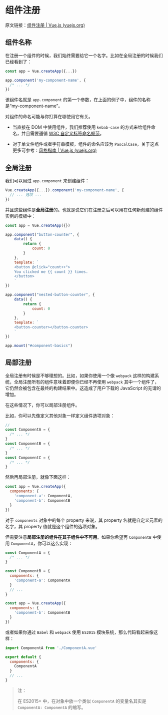 # 组件注册

原文链接：[组件注册 | Vue.js (vuejs.org)](https://v3.cn.vuejs.org/guide/component-registration.html)

## 组件名称

在注册一个组件的时候，我们始终需要给它一个名字。比如在全局注册的时候我们已经看到了：

```js
const app = Vue.createApp({...})

app.component('my-component-name', {
  /* ... */
})
```

该组件名就是 `app.component` 的第一个参数，在上面的例子中，组件的名称是“my-component-name”。



对组件的命名可能与你打算在哪使用它有关。

- 当直接在 DOM 中使用组件，我们推荐使用 `kebab-case` 的方式来给组件命名，并且需要遵循  [W3C 自定义标签命名规范](https://html.spec.whatwg.org/multipage/custom-elements.html#valid-custom-element-name)。

- 对于单文件组件或者字符串模板，组件的命名应该为 `PascalCase`，关于这点更多可参考：[风格指南 | Vue.js (vuejs.org)](https://v3.cn.vuejs.org/style-guide/#模板中的组件名称大小写强烈推荐)

## 全局注册

我们可以用过 `app.component` 来创建组件：

```js
Vue.createApp({...}).component('my-component-name', {
  // ... 选项 ...
})
```

并且这些组件是**全局注册**的。也就是说它们在注册之后可以用在任何新创建的组件实例的模板中：

```js
const app = Vue.createApp({})

app.component("button-counter", {
    data() {
        return {
            count: 0
        }
    },
    template: `
    <button @click="count++">
    You clicked me {{ count }} times.
    </button>
    `
})

app.component("nested-button-counter", {
    data() {
        return {
            count: 0
        }
    },
    template: `
    <button-counter></button-counter>
    `
})

app.mount("#component-basics")
```

## 局部注册

全局注册有时候是不够理想的。比如，如果你使用一个像 `webpack` 这样的构建系统，全局注册所有的组件意味着即便你已经不再使用 `webpack` 其中一个组件了，它仍然会被包含在最终的构建结果中。这造成了用户下载的 JavaScript 的无谓的增加。

在这些情况下，你可以局部注册组件。

比如，你可以先像定义其他对象一样定义组件选项对象：

```js
// 
const ComponentA = {
  /* ... */
}
const ComponentB = {
  /* ... */
}
const ComponentC = {
  /* ... */
}
```

然后再局部注册，就像下面这样：

```js
const app = Vue.createApp({
  components: {
    'component-a': ComponentA,
    'component-b': ComponentB
  }
})
```

对于 `components` 对象中的每个 property 来说，其 property 名就是自定义元素的名字，其 property 值就是这个组件的选项对象。

但需要注意**局部注册的组件在其子组件中不可用**。如果你希望再 `ComponentB` 中使用 `ComponentA`，你可以这么实现：

```js
const ComponentA = {
  /* ... */
}

const ComponentB = {
  components: {
    'component-a': ComponentA
  }
  // ...
}

const app = Vue.createApp({
  components: {
    'component-b': ComponentB
  }
})
```

或者如果你通过 `Babel` 和 `webpack` 使用 `ES2015` 模块系统，那么代码看起来像这样：

```js
import ComponentA from './ComponentA.vue'

export default {
  components: {
    ComponentA
  }
  // ...
}
```

> 注：
>
> 在 ES2015+ 中，在对象中放一个类似 `ComponentA` 的变量名其实是 `ComponentA: ComponentA` 的缩写。

